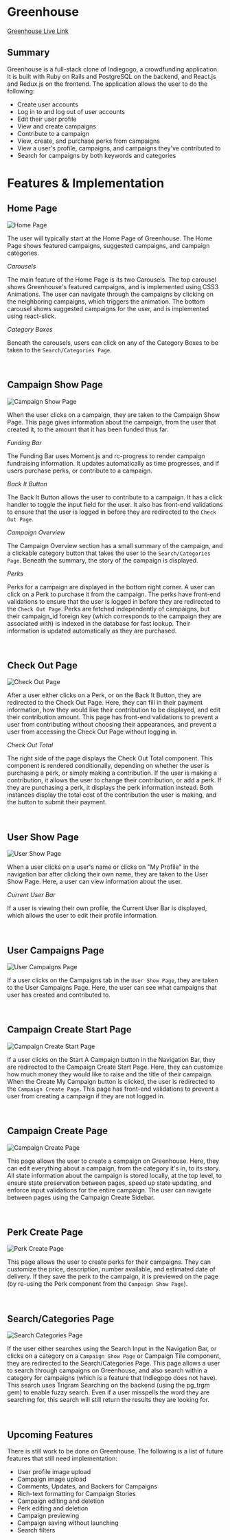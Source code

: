 # Greenhouse

[Greenhouse Live Link][heroku]

[heroku]: http://www.the-greenhouse.co/#/

## Summary

Greenhouse is a full-stack clone of Indiegogo, a crowdfunding application. It is built with Ruby on Rails and PostgreSQL on the backend, and React.js and Redux.js on the frontend. The application allows the user to do the following:
* Create user accounts
* Log in to and log out of user accounts
* Edit their user profile
* View and create campaigns
* Contribute to a campaign
* View, create, and purchase perks from campaigns
* View a user's profile, campaigns, and campaigns they've contributed to
* Search for campaigns by both keywords and categories

# Features & Implementation

## Home Page

![Home Page](/docs/images/home_page.png)

The user will typically start at the Home Page of Greenhouse. The Home Page shows featured campaigns, suggested campaigns, and campaign categories.

*Carousels*

The main feature of the Home Page is its two Carousels. The top carousel shows Greenhouse's featured campaigns, and is implemented using CSS3 Animations. The user can navigate through the campaigns by clicking on the neighboring campaigns, which triggers the animation. The bottom carousel shows suggested campaigns for the user, and is implemented using react-slick.


*Category Boxes*

Beneath the carousels, users can click on any of the Category Boxes to be taken to the `Search/Categories Page`.

<br>


## Campaign Show Page

![Campaign Show Page](/docs/images/campaign_show_2.png)

When the user clicks on a campaign, they are taken to the Campaign Show Page. This page gives information about the campaign, from the user that created it, to the amount that it has been funded thus far.

*Funding Bar*

The Funding Bar uses Moment.js and rc-progress to render campaign fundraising information. It updates automatically as time progresses, and if users purchase perks, or contribute to a campaign.

*Back It Button*

The Back It Button allows the user to contribute to a campaign. It has a click handler to toggle the input field for the user. It also has front-end validations to ensure that the user is logged in before they are redirected to the `Check Out Page`.

*Campaign Overview*

The Campaign Overview section has a small summary of the campaign, and a clickable category button that takes the user to the `Search/Categories Page`. Beneath the summary, the story of the campaign is displayed.

*Perks*

Perks for a campaign are displayed in the bottom right corner. A user can click on a Perk to purchase it from the campaign. The perks have front-end validations to ensure that the user is logged in before they are redirected to the `Check Out Page`. Perks are fetched independently of campaigns, but their campaign_id foreign key (which corresponds to the campaign they are associated with) is indexed in the database for fast lookup. Their information is updated automatically as they are purchased.

<br>


## Check Out Page

![Check Out Page](/docs/images/check_out.png)

After a user either clicks on a Perk, or on the Back It Button, they are redirected to the Check Out Page. Here, they can fill in their payment information, how they would like their contribution to be displayed, and edit their contribution amount. This page has front-end validations to prevent a user from contributing without choosing their appearances, and prevent a user from accessing the Check Out Page without logging in.

*Check Out Total*

The right side of the page displays the Check Out Total component. This component is rendered conditionally, depending on whether the user is purchasing a perk, or simply making a contribution. If the user is making a contribution, it allows the user to change their contribution, or add a perk. If they are purchasing a perk, it displays the perk information instead. Both instances display the total cost of the contribution the user is making, and the button to submit their payment.

<br>


## User Show Page

![User Show Page](/docs/images/user_show.png)

When a user clicks on a user's name or clicks on "My Profile" in the navigation bar after clicking their own name, they are taken to the User Show Page. Here, a user can view information about the user.

*Current User Bar*

If a user is viewing their own profile, the Current User Bar is displayed, which allows the user to edit their profile information.

<br>


## User Campaigns Page

![User Campaigns Page](/docs/images/user_campaigns.png)

If a user clicks on the Campaigns tab in the `User Show Page`, they are taken to the User Campaigns Page. Here, the user can see what campaigns that user has created and contributed to.

<br>


## Campaign Create Start Page

![Campaign Create Start Page](/docs/images/campaign_create_start.png)

If a user clicks on the Start A Campaign button in the Navigation Bar, they are redirected to the Campaign Create Start Page. Here, they can customize how much money they would like to raise and the title of their campaign. When the Create My Campaign button is clicked, the user is redirected to the `Campaign Create Page`. This page has front-end validations to prevent a user from creating a campaign if they are not logged in.

<br>


## Campaign Create Page

![Campaign Create Page](/docs/images/campaign_create.png)

This page allows the user to create a campaign on Greenhouse. Here, they can edit everything about a campaign, from the category it's in, to its story. All state information about the campaign is stored locally, at the top level, to ensure state preservation between pages, speed up state updating, and enforce input validations for the entire campaign. The user can navigate between pages using the Campaign Create Sidebar.

<br>


## Perk Create Page

![Perk Create Page](/docs/images/perk_create.png)

This page allows the user to create perks for their campaigns. They can customize the price, description, number available, and estimated date of delivery. If they save the perk to the campaign, it is previewed on the page (by re-using the Perk component from the `Campaign Show Page`).

<br>


## Search/Categories Page

![Search Categories Page](/docs/images/search_categories.png)

If the user either searches using the Search Input in the Navigation Bar, or clicks on a category on a `Campaign Show Page` or Campaign Tile component, they are redirected to the Search/Categories Page. This page allows a user to search through campaigns on Greenhouse, and also search within a category for campaigns (which is a feature that Indiegogo does not have). This search uses Trigram Searching on the backend (using the pg_trgm gem) to enable fuzzy search. Even if a user misspells the word they are searching for, this search will still return the results they are looking for.

<br>


## Upcoming Features

There is still work to be done on Greenhouse. The following is a list of future features that still need implementation:

* User profile image upload
* Campaign image upload
* Comments, Updates, and Backers for Campaigns
* Rich-text formatting for Campaign Stories
* Campaign editing and deletion
* Perk editing and deletion
* Campaign previewing
* Campaign saving without launching
* Search filters
